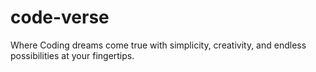 # code-verse
Where Coding dreams come true with simplicity, creativity, and endless possibilities at your fingertips.
